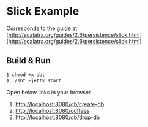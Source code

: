 # Slick Example #

Corresponds to the guide at [http://scalatra.org/guides/2.6/persistence/slick.html](http://scalatra.org/guides/2.6/persistence/slick.html)

## Build & Run ##

```sh
$ chmod +x sbt
$ ./sbt ~jetty:start
```

Open below links in your browser.

1. [http://localhost:8080/db/create-db](http://localhost:8080/db/create-db)
2. [http://localhost:8080/coffees](http://localhost:8080/coffees)
3. [http://localhost:8080/db/drop-db](http://localhost:8080/db/drop-db)
